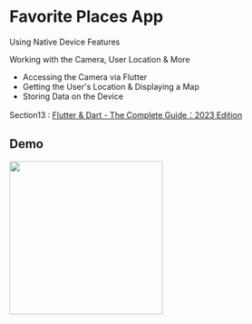 # Favorite Places App

Using Native Device Features

Working with the Camera, User Location & More
- Accessing the Camera via Flutter
- Getting the User's Location & Displaying a Map
- Storing Data on the Device

Section13 : [Flutter & Dart - The Complete Guide：2023 Edition](https://www.udemy.com/course/learn-flutter-dart-to-build-ios-android-apps/)

## Demo
<img src="FavoritePlaces.gif" width="270" />
